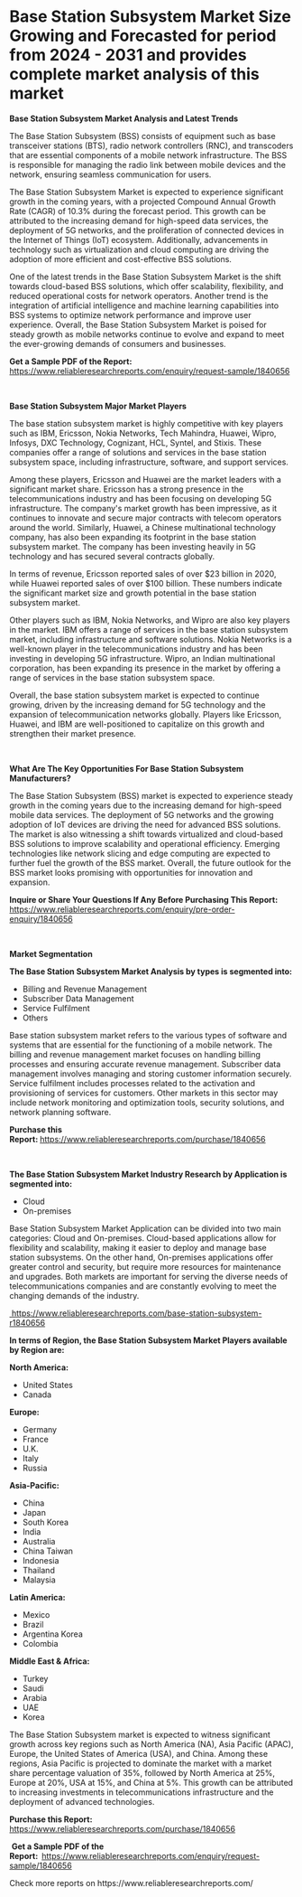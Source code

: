 <p><h1>Base Station Subsystem Market Size Growing and Forecasted for period from 2024 - 2031 and provides complete market analysis of this market</h1></p><p><strong>Base Station Subsystem Market Analysis and Latest Trends</strong></p>
<p><p>The Base Station Subsystem (BSS) consists of equipment such as base transceiver stations (BTS), radio network controllers (RNC), and transcoders that are essential components of a mobile network infrastructure. The BSS is responsible for managing the radio link between mobile devices and the network, ensuring seamless communication for users.</p><p>The Base Station Subsystem Market is expected to experience significant growth in the coming years, with a projected Compound Annual Growth Rate (CAGR) of 10.3% during the forecast period. This growth can be attributed to the increasing demand for high-speed data services, the deployment of 5G networks, and the proliferation of connected devices in the Internet of Things (IoT) ecosystem. Additionally, advancements in technology such as virtualization and cloud computing are driving the adoption of more efficient and cost-effective BSS solutions.</p><p>One of the latest trends in the Base Station Subsystem Market is the shift towards cloud-based BSS solutions, which offer scalability, flexibility, and reduced operational costs for network operators. Another trend is the integration of artificial intelligence and machine learning capabilities into BSS systems to optimize network performance and improve user experience. Overall, the Base Station Subsystem Market is poised for steady growth as mobile networks continue to evolve and expand to meet the ever-growing demands of consumers and businesses.</p></p>
<p><strong>Get a Sample PDF of the Report:&nbsp;</strong> <a href="https://www.reliableresearchreports.com/enquiry/request-sample/1840656">https://www.reliableresearchreports.com/enquiry/request-sample/1840656</a></p>
<p>&nbsp;</p>
<p><strong>Base Station Subsystem Major Market Players</strong></p>
<p><p>The base station subsystem market is highly competitive with key players such as IBM, Ericsson, Nokia Networks, Tech Mahindra, Huawei, Wipro, Infosys, DXC Technology, Cognizant, HCL, Syntel, and Stixis. These companies offer a range of solutions and services in the base station subsystem space, including infrastructure, software, and support services.</p><p>Among these players, Ericsson and Huawei are the market leaders with a significant market share. Ericsson has a strong presence in the telecommunications industry and has been focusing on developing 5G infrastructure. The company's market growth has been impressive, as it continues to innovate and secure major contracts with telecom operators around the world. Similarly, Huawei, a Chinese multinational technology company, has also been expanding its footprint in the base station subsystem market. The company has been investing heavily in 5G technology and has secured several contracts globally.</p><p>In terms of revenue, Ericsson reported sales of over $23 billion in 2020, while Huawei reported sales of over $100 billion. These numbers indicate the significant market size and growth potential in the base station subsystem market.</p><p>Other players such as IBM, Nokia Networks, and Wipro are also key players in the market. IBM offers a range of services in the base station subsystem market, including infrastructure and software solutions. Nokia Networks is a well-known player in the telecommunications industry and has been investing in developing 5G infrastructure. Wipro, an Indian multinational corporation, has been expanding its presence in the market by offering a range of services in the base station subsystem space.</p><p>Overall, the base station subsystem market is expected to continue growing, driven by the increasing demand for 5G technology and the expansion of telecommunication networks globally. Players like Ericsson, Huawei, and IBM are well-positioned to capitalize on this growth and strengthen their market presence.</p></p>
<p>&nbsp;</p>
<p><strong>What Are The Key Opportunities For Base Station Subsystem Manufacturers?</strong></p>
<p><p>The Base Station Subsystem (BSS) market is expected to experience steady growth in the coming years due to the increasing demand for high-speed mobile data services. The deployment of 5G networks and the growing adoption of IoT devices are driving the need for advanced BSS solutions. The market is also witnessing a shift towards virtualized and cloud-based BSS solutions to improve scalability and operational efficiency. Emerging technologies like network slicing and edge computing are expected to further fuel the growth of the BSS market. Overall, the future outlook for the BSS market looks promising with opportunities for innovation and expansion.</p></p>
<p><strong>Inquire or Share Your Questions If Any Before Purchasing This Report:</strong> <a href="https://www.reliableresearchreports.com/enquiry/pre-order-enquiry/1840656">https://www.reliableresearchreports.com/enquiry/pre-order-enquiry/1840656</a></p>
<p>&nbsp;</p>
<p><strong>Market Segmentation</strong></p>
<p><strong>The Base Station Subsystem Market Analysis by types is segmented into:</strong></p>
<p><ul><li>Billing and Revenue Management</li><li>Subscriber Data Management</li><li>Service Fulfilment</li><li>Others</li></ul></p>
<p><p>Base station subsystem market refers to the various types of software and systems that are essential for the functioning of a mobile network. The billing and revenue management market focuses on handling billing processes and ensuring accurate revenue management. Subscriber data management involves managing and storing customer information securely. Service fulfilment includes processes related to the activation and provisioning of services for customers. Other markets in this sector may include network monitoring and optimization tools, security solutions, and network planning software.</p></p>
<p><strong>Purchase this Report:&nbsp;</strong><a href="https://www.reliableresearchreports.com/purchase/1840656">https://www.reliableresearchreports.com/purchase/1840656</a></p>
<p>&nbsp;</p>
<p><strong>The Base Station Subsystem Market Industry Research by Application is segmented into:</strong></p>
<p><ul><li>Cloud</li><li>On-premises</li></ul></p>
<p><p>Base Station Subsystem Market Application can be divided into two main categories: Cloud and On-premises. Cloud-based applications allow for flexibility and scalability, making it easier to deploy and manage base station subsystems. On the other hand, On-premises applications offer greater control and security, but require more resources for maintenance and upgrades. Both markets are important for serving the diverse needs of telecommunications companies and are constantly evolving to meet the changing demands of the industry.</p></p>
<p><a href="https://www.reliableresearchreports.com/base-station-subsystem-r1840656">&nbsp;https://www.reliableresearchreports.com/base-station-subsystem-r1840656</a></p>
<p><strong>In terms of Region, the Base Station Subsystem Market Players available by Region are:</strong></p>
<p>
    <p> <strong> North America: </strong>
        <ul>
            <li>United States</li>
            <li>Canada</li>
        </ul>
        </p> 
    <p> <strong> Europe: </strong>
        <ul>
            <li>Germany</li>
            <li>France</li>
            <li>U.K.</li>
            <li>Italy</li>
            <li>Russia</li>
        </ul>
        </p> 
    <p> <strong> Asia-Pacific: </strong>
        <ul>
            <li>China</li>
            <li>Japan</li>
            <li>South Korea</li>
            <li>India</li>
            <li>Australia</li>
            <li>China Taiwan</li>
            <li>Indonesia</li>
            <li>Thailand</li>
            <li>Malaysia</li>
        </ul>
        </p> 
    <p> <strong> Latin America: </strong>
        <ul>
            <li>Mexico</li>
            <li>Brazil</li>
            <li>Argentina Korea</li>
            <li>Colombia</li>
        </ul>
        </p> 
    <p> <strong> Middle East & Africa: </strong>
        <ul>
            <li>Turkey</li>
            <li>Saudi</li>
            <li>Arabia</li>
            <li>UAE</li>
            <li>Korea</li>
        </ul>
    </p>
    </p>
<p><p>The Base Station Subsystem market is expected to witness significant growth across key regions such as North America (NA), Asia Pacific (APAC), Europe, the United States of America (USA), and China. Among these regions, Asia Pacific is projected to dominate the market with a market share percentage valuation of 35%, followed by North America at 25%, Europe at 20%, USA at 15%, and China at 5%. This growth can be attributed to increasing investments in telecommunications infrastructure and the deployment of advanced technologies.</p></p>
<p><strong>Purchase this Report: </strong><a href="https://www.reliableresearchreports.com/purchase/1840656">https://www.reliableresearchreports.com/purchase/1840656</a></p>
<p>&nbsp;<strong>Get a Sample PDF of the Report:&nbsp;&nbsp;</strong><a href="https://www.reliableresearchreports.com/enquiry/request-sample/1840656">https://www.reliableresearchreports.com/enquiry/request-sample/1840656</a></p>
<p><strong></strong></p>
<p>Check more reports on https://www.reliableresearchreports.com/</p>